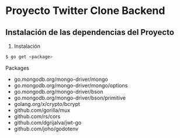 # Proyecto Twitter Clone Backend

## Instalación de las dependencias del Proyecto

1. Instalación
```sh
$ go get <package>
```
Packages
- go.mongodb.org/mongo-driver/mongo
- go.mongodb.org/mongo-driver/mongo/options
- go.mongodb.org/mongo-driver/bson
- go.mongodb.org/mongo-driver/bson/primitive
- golang.org/x/crypto/bcrypt
- github.com/gorilla/mux
- github.com/rs/cors
- github.com/dgrijalva/jwt-go
- github.com/joho/godotenv